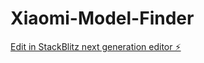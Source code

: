 # Xiaomi-Model-Finder

[Edit in StackBlitz next generation editor ⚡️](https://stackblitz.com/~/github.com/fahadboss10/Xiaomi-Model-Finder)